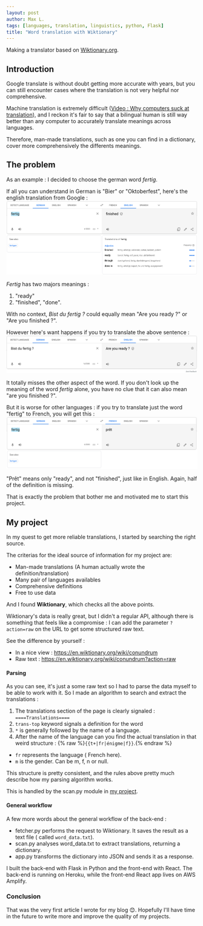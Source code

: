 ```yaml
---
layout: post
author: Max L.
tags: [languages, translation, linguistics, python, Flask]
title: "Word translation with Wiktionary"
---
```


Making a translator based on [Wiktionary.org](https://www.wiktionary.org/).

## Introduction
Google translate is without doubt getting more accurate with years, but you can still encounter cases where the translation is not very helpful nor comprehensive. 

Machine translation is extremely difficult ([Video : Why computers suck at translation](https://www.youtube.com/watch?v=GAgp7nXdkLU)), and I reckon it's fair to say that a bilingual human is still way better than any computer to accurately translate meanings across languages.

Therefore, man-made translations, such as one you can find in a dictionary, cover more comprehensively the differents meanings.

## The problem

As an example : I decided to choose the german word *fertig*.

 If all you can understand in German is "Bier" or "Oktoberfest", here's the english translation from Google : ![screenshot Google translation](/assets/img/fertig_En.png)

*Fertig* has two majors meanings :
 1. "ready"
 2. "finished", "done". 

 With no context, *Bist du fertig ?* could equally mean "Are you ready ?" or "Are you finished ?".

However here's want happens if you try to translate the above sentence : 
![fertig](/assets/img/bist_du_fertig.png) 

It totally misses the other aspect of the word. If you don't look up the meaning of the word *fertig* alone, you have no clue that it can also mean "are you finished ?".

But it is worse for other languages : if you try to translate just the word "fertig" to French,  you will get this : 
![french fertig](/assets/img/fertig_Fr.png)

"Prêt" means only "ready", and not "finished", just like in English. Again, half of the definition is missing. 


That is exactly the problem that bother me and motivated me to start this project.

## My project

In my quest to get more reliable translations, I started by searching the right source.

The criterias for the ideal source of information for my project are: 
- Man-made translations (A human actually wrote the definition/translation)
- Many pair of languages availables
- Comprehensive definitions
- Free to use data

And I found **Wiktionary**, which checks all the above points.

Wiktionary's data is really great, but I didn't a regular API, although there is something that feels like a compromise : I can add the parameter ```?action=raw``` on the URL to get some structured raw text.

See the difference by yourself : 
- In a nice view : <https://en.wiktionary.org/wiki/conundrum>
- Raw text :  <https://en.wiktionary.org/wiki/conundrum?action=raw>

#### Parsing 
As you can see, it's just a some raw text so I had to parse the data myself to be able to work with it. 
So I made an algorithm to search and extract the translations : 
1. The translations section of the page is clearly signaled :  ```====Translations====```
2. ```trans-top``` keyword signals a definition for the word
3. ```*``` is generally followed by the name of a language. 
4. After the name of the language can you find the actual translation in that weird structure :
{% raw %}```{{t+|fr|énigme|f}}```.{% endraw %} 
- ```fr``` represents the language ( French here).
- ```m``` is the gender. Can be m, f, n or null.

This structure is pretty consistent, and the rules above pretty much describe how my parsing algorithm works.

This is handled by the scan.py module in [my project](https://github.com/Max-le/wikipython-server).

#### General workflow
A few more words about the general workflow of the back-end : 

- fetcher.py performs the request to Wiktionary. It saves the result as a text file ( called ```word_data.txt```).
- scan.py analyses word_data.txt to extract translations, returning a dictionary.  
- app.py transforms the dictionary into JSON and sends it as a response.

I built the back-end with Flask in Python and the front-end with React. The back-end is running on Heroku, while the front-end React app lives on AWS Amplify. 
### Conclusion 

That was the very first article I wrote for my blog 😊.
Hopefully I'll have time in the future to write more and improve the quality of my projects.


